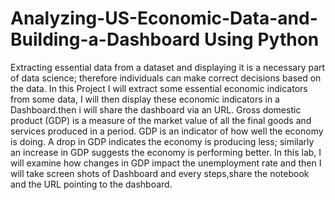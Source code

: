 # Analyzing-US-Economic-Data-and-Building-a-Dashboard Using Python
Extracting essential data from a dataset and displaying it is a necessary part of data science; therefore individuals can make correct decisions based on the data. In this Project I will extract some essential economic indicators from some data, I will then display these economic indicators in a Dashboard.then i will share the dashboard via an URL.  Gross domestic product (GDP) is a measure of the market value of all the final goods and services produced in a period. GDP is an indicator of how well the economy is doing. A drop in GDP indicates the economy is producing less; similarly an increase in GDP suggests the economy is performing better. In this lab, I will examine how changes in GDP impact the unemployment rate and then I will take screen shots of Dashboard and every steps,share the notebook and the URL pointing to the dashboard.
